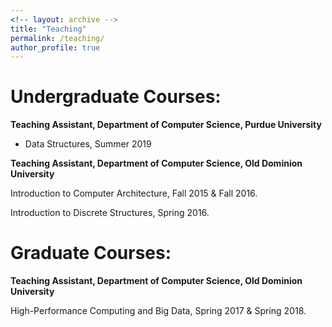 ```yaml
---
<!-- layout: archive -->
title: "Teaching"
permalink: /teaching/
author_profile: true
---
```


Undergraduate Courses:
======

**Teaching Assistant, Department of Computer Science, Purdue University**

* Data Structures, Summer 2019

**Teaching Assistant, Department of Computer Science, Old Dominion University**

Introduction to Computer Architecture, Fall 2015 & Fall 2016.

Introduction to Discrete Structures, Spring 2016.


Graduate Courses:
======
**Teaching Assistant, Department of Computer Science, Old Dominion University**

High-Performance Computing and Big Data, Spring 2017 & Spring 2018.


